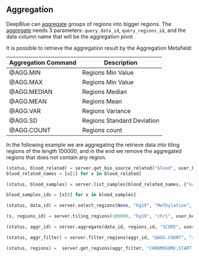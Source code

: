 ## Aggregation

DeepBlue can [aggregate](http://deepblue.mpi-inf.mpg.de/api.html#api-aggregate) groups of regions into bigger regions.
The [aggregate](http://deepblue.mpi-inf.mpg.de/api.html#api-aggregate) needs 3 parameters: `query_data_id`, `query_regions_id`, and the data column name that will be the aggregation pivot	.

It is possible to retrieve the aggregation result by the Aggregation Metafield:


| Aggregation Command | Description                |
|---------------------|----------------------------|
| @AGG.MIN            | Regions Min Value          |
| @AGG.MAX            | Regions Min Value          |
| @AGG.MEDIAN         | Regions Median             |
| @AGG.MEAN           | Regions Mean               |
| @AGG.VAR            | Regions Variance           |
| @AGG.SD             | Regions Standard Deviation |
| @AGG.COUNT          | Regions count              |


In the following example we are aggregating the retrieve data into tiling regions of the length 100000, and in the end we remove the aggregated regions that does not contain any region.

```python
(status, blood_related) = server.get_bio_source_related("blood", user_key)
blood_related_names = [x[1] for x in blood_related]

(status, blood_samples) = server.list_samples(blood_related_names, {"karyotype":"cancer"}, user_key)

blood_samples_ids = [x[0] for x in blood_samples]

(status, data_id) = server.select_regions(None, "hg19", "Methylation", blood_samples_ids, None, None, "chr1", None, None, user_key)

(s, regions_id) = server.tiling_regions(100000, "hg19", "chr1", user_key)

(status, aggr_id) = server.aggregate(data_id, regions_id, "SCORE", user_key)

(status, aggr_filter) = server.filter_regions(aggr_id, "@AGG.COUNT", ">", "0", "integer", user_key)

(status, regions) =  server.get_regions(aggr_filter, "CHROMOSOME,START,END,@AGG.MIN,@AGG.MAX,@AGG.MEDIAN,@AGG.MEAN,@AGG.SD,@AGG.COUNT", user_key)
```